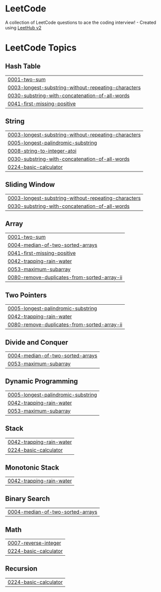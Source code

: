 # LeetCode
A collection of LeetCode questions to ace the coding interview! - Created using [LeetHub v2](https://github.com/arunbhardwaj/LeetHub-2.0)

<!---LeetCode Topics Start-->
# LeetCode Topics
## Hash Table
|  |
| ------- |
| [0001-two-sum](https://github.com/Voltaire2121/LeetCode/tree/master/0001-two-sum) |
| [0003-longest-substring-without-repeating-characters](https://github.com/Voltaire2121/LeetCode/tree/master/0003-longest-substring-without-repeating-characters) |
| [0030-substring-with-concatenation-of-all-words](https://github.com/Voltaire2121/LeetCode/tree/master/0030-substring-with-concatenation-of-all-words) |
| [0041-first-missing-positive](https://github.com/Voltaire2121/LeetCode/tree/master/0041-first-missing-positive) |
## String
|  |
| ------- |
| [0003-longest-substring-without-repeating-characters](https://github.com/Voltaire2121/LeetCode/tree/master/0003-longest-substring-without-repeating-characters) |
| [0005-longest-palindromic-substring](https://github.com/Voltaire2121/LeetCode/tree/master/0005-longest-palindromic-substring) |
| [0008-string-to-integer-atoi](https://github.com/Voltaire2121/LeetCode/tree/master/0008-string-to-integer-atoi) |
| [0030-substring-with-concatenation-of-all-words](https://github.com/Voltaire2121/LeetCode/tree/master/0030-substring-with-concatenation-of-all-words) |
| [0224-basic-calculator](https://github.com/Voltaire2121/LeetCode/tree/master/0224-basic-calculator) |
## Sliding Window
|  |
| ------- |
| [0003-longest-substring-without-repeating-characters](https://github.com/Voltaire2121/LeetCode/tree/master/0003-longest-substring-without-repeating-characters) |
| [0030-substring-with-concatenation-of-all-words](https://github.com/Voltaire2121/LeetCode/tree/master/0030-substring-with-concatenation-of-all-words) |
## Array
|  |
| ------- |
| [0001-two-sum](https://github.com/Voltaire2121/LeetCode/tree/master/0001-two-sum) |
| [0004-median-of-two-sorted-arrays](https://github.com/Voltaire2121/LeetCode/tree/master/0004-median-of-two-sorted-arrays) |
| [0041-first-missing-positive](https://github.com/Voltaire2121/LeetCode/tree/master/0041-first-missing-positive) |
| [0042-trapping-rain-water](https://github.com/Voltaire2121/LeetCode/tree/master/0042-trapping-rain-water) |
| [0053-maximum-subarray](https://github.com/Voltaire2121/LeetCode/tree/master/0053-maximum-subarray) |
| [0080-remove-duplicates-from-sorted-array-ii](https://github.com/Voltaire2121/LeetCode/tree/master/0080-remove-duplicates-from-sorted-array-ii) |
## Two Pointers
|  |
| ------- |
| [0005-longest-palindromic-substring](https://github.com/Voltaire2121/LeetCode/tree/master/0005-longest-palindromic-substring) |
| [0042-trapping-rain-water](https://github.com/Voltaire2121/LeetCode/tree/master/0042-trapping-rain-water) |
| [0080-remove-duplicates-from-sorted-array-ii](https://github.com/Voltaire2121/LeetCode/tree/master/0080-remove-duplicates-from-sorted-array-ii) |
## Divide and Conquer
|  |
| ------- |
| [0004-median-of-two-sorted-arrays](https://github.com/Voltaire2121/LeetCode/tree/master/0004-median-of-two-sorted-arrays) |
| [0053-maximum-subarray](https://github.com/Voltaire2121/LeetCode/tree/master/0053-maximum-subarray) |
## Dynamic Programming
|  |
| ------- |
| [0005-longest-palindromic-substring](https://github.com/Voltaire2121/LeetCode/tree/master/0005-longest-palindromic-substring) |
| [0042-trapping-rain-water](https://github.com/Voltaire2121/LeetCode/tree/master/0042-trapping-rain-water) |
| [0053-maximum-subarray](https://github.com/Voltaire2121/LeetCode/tree/master/0053-maximum-subarray) |
## Stack
|  |
| ------- |
| [0042-trapping-rain-water](https://github.com/Voltaire2121/LeetCode/tree/master/0042-trapping-rain-water) |
| [0224-basic-calculator](https://github.com/Voltaire2121/LeetCode/tree/master/0224-basic-calculator) |
## Monotonic Stack
|  |
| ------- |
| [0042-trapping-rain-water](https://github.com/Voltaire2121/LeetCode/tree/master/0042-trapping-rain-water) |
## Binary Search
|  |
| ------- |
| [0004-median-of-two-sorted-arrays](https://github.com/Voltaire2121/LeetCode/tree/master/0004-median-of-two-sorted-arrays) |
## Math
|  |
| ------- |
| [0007-reverse-integer](https://github.com/Voltaire2121/LeetCode/tree/master/0007-reverse-integer) |
| [0224-basic-calculator](https://github.com/Voltaire2121/LeetCode/tree/master/0224-basic-calculator) |
## Recursion
|  |
| ------- |
| [0224-basic-calculator](https://github.com/Voltaire2121/LeetCode/tree/master/0224-basic-calculator) |
<!---LeetCode Topics End-->